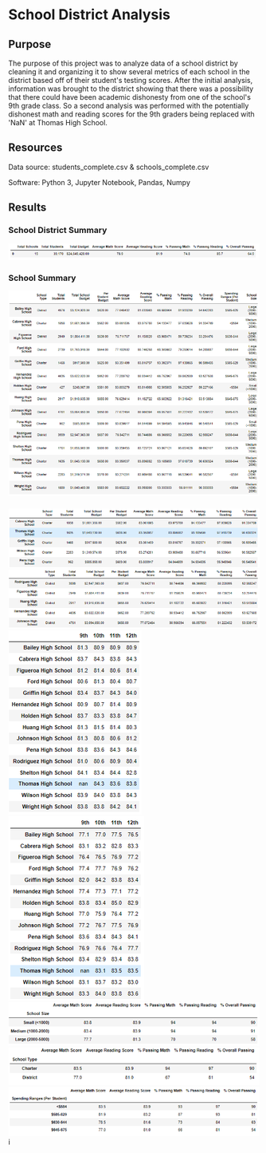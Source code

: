 # School District Analysis

## Purpose
The purpose of this project was to analyze data of a school district by cleaning it and organizing it to show several metrics of each school in the district based off of their student's testing scores. After the initial analysis, information was brought to the district showing that there was a possibility that there could have been academic dishonesty from one of the school's 9th grade class. So a second analysis was performed with the potentially dishonest math and reading scores for the 9th graders being replaced with 'NaN' at Thomas High School. 

## Resources
Data source: students_complete.csv & schools_complete.csv

Software: Python 3, Jupyter Notebook, Pandas, Numpy

## Results
### School District Summary 
<img src="analysis/district_summary_df.png" >

### School Summary 
<img src="analysis/per_school_summary_df.png" >

### 

<img src="analysis/top_schools.png" >
<img src="analysis/bottom_schools.png" >
<img src="analysis/avg_reading_scores.png" >
<img src="analysis/avg_math_scores.png" >
<img src="analysis/school_size.png" >
<img src="analysis/school_type.png" >
<img src="analysis/student_budget.png" >
i
